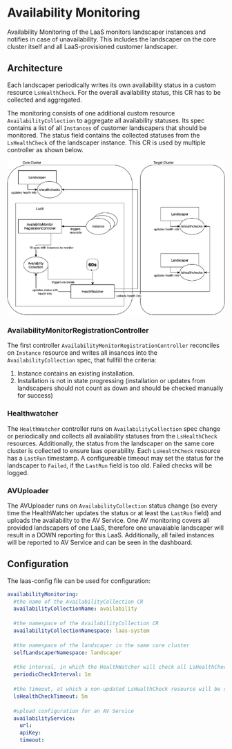 <!--
SPDX-FileCopyrightText: 2023 "SAP SE or an SAP affiliate company and Gardener contributors"

SPDX-License-Identifier: Apache-2.0
-->

# Availability Monitoring

Availability Monitoring of the LaaS monitors landscaper instances and notifies in case of unavailability. This includes the landscaper on the core cluster itself and all LaaS-provisioned customer landscaper.

## Architecture

Each landscaper periodically writes its own availability status in a custom resource `LsHealthCheck`. For the overall availability status, this CR has to be collected and aggregated.

The monitoring consists of one additional custom resource `AvailabilityCollection` to aggregate all availability statuses. Its spec contains a list of all `Instances` of customer landscapers that should be monitored. The status field contains the collected statuses from the `LsHealthCheck` of the landscaper instance. This CR is used by multiple controller as shown below.

![diagram for availability monitoring](images/availabilityMonitoring.png)

### AvailabilityMonitorRegistrationController

The first controller `AvailabilityMonitorRegistrationController` reconciles on `Instance` resource and writes all insances into the `AvailabilityCollection` spec, that fullfill the criteria:

1. Instance contains an existing installation.
1. Installation is not in state progressing (installation or updates from landscapers should not count as down and should be checked manually for success)

### Healthwatcher

The `HealthWatcher` controller runs on `AvailabilityCollection` spec change or periodically and collects all availability statuses from the `LsHealthCheck` resources. Additionally, the status from the landscaper on the same core cluster is collected to ensure laas operability.
Each `LsHealthCheck` resource has a `LastRun` timestamp. A configureable timeout may set the status for the landscaper to `Failed`, if the `LastRun` field is too old. Failed checks will be logged.

### AVUploader

The AVUploader runs on `AvailabilityCollection` status change (so every time the HealthWatcher updates the status or at least the `LastRun` field) and uploads the availability to the AV Service. One AV monitoring covers all provided landscapers of one LaaS, therefore one unavaiable landscaper will result in a DOWN reporting for this LaaS. Additionally, all failed instances will be reported to AV Service and can be seen in the dashboard.

## Configuration

The laas-config file can be used for configuration:

```yaml
availabilityMonitoring:
  #the name of the AvailabilityCollection CR
  availabilityCollectionName: availability

  #the namespace of the AvailabilityCollection CR
  availabilityCollectionNamespace: laas-system

  #the namespace of the landscaper in the same core cluster
  selfLandscaperNamespace: landscaper

  #the interval, in which the HealthWatcher will check all LsHealthCheck resources
  periodicCheckInterval: 1m

  #the timeout, at which a non-updated LsHealthCheck resource will be seen as Failed
  lsHealthCheckTimeout: 5m

  #upload configuration for an AV Service
  availabilityService:
    url:
    apiKey:
    timeout:
```